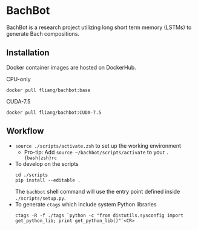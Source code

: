# BachBot
BachBot is a research project utilizing long short term memory (LSTMs)
to generate Bach compositions.

## Installation

Docker container images are hosted on DockerHub.

CPU-only
```
docker pull fliang/bachbot:base
```

CUDA-7.5
```
docker pull fliang/bachbot:CUDA-7.5
```

## Workflow

* `source ./scripts/activate.zsh` to set up the working environment
	* Pro-tip: Add `source ~/bachbot/scripts/activate` to your `.{bash|zsh}rc`
* To develop on the scripts
	```
	cd ./scripts
	pip install --editable .
	```
	The `bachbot` shell command will use the entry
	point defined inside `./scripts/setup.py`.
* To generate `ctags` which include system Python libraries
	```
	ctags -R -f ./tags `python -c "from distutils.sysconfig import get_python_lib; print get_python_lib()"`<CR>
	```
